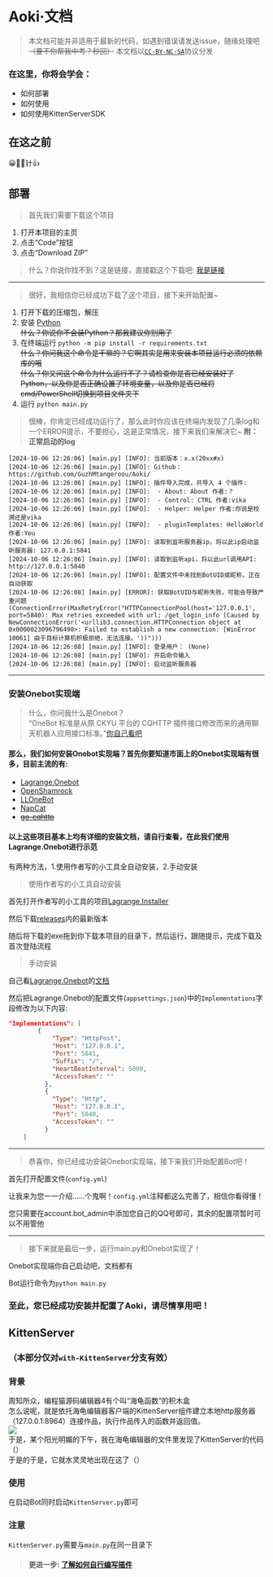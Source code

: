 # Aoki·文档
> 本文档可能并非适用于最新的代码，如遇到错误请发送issue，随缘处理吧~~（要不你帮我中考？秒回）~~
> 本文档以[`CC-BY-NC-SA`](https://creativecommons.org/licenses/by-nc-sa/4.0/deed.zh-hans)协议分发
### 在这里，你将会学会：
 - 如何部署
 - 如何使用
 - 如何使用KittenServerSDK

## 在这之前
😀📕📕针👍

## 部署
> 首先我们需要下载这个项目
1. 打开本项目的主页
2. 点击“Code”按钮
3. 点击“Download ZIP”
> 什么？你说你找不到？这是链接，直接戳这个下载吧: [我是链接](https://github.com/GuzhMtangeroou/Aoki/archive/refs/heads/master.zip)
---
> 很好，我相信你已经成功下载了这个项目，接下来开始配置~
1. 打开下载的压缩包，解压
2. 安装 [Python](https://www.python.org/downloads/)\
~~什么？你说你不会装Python？那我建议你别用了~~
3. 在终端运行 `python -m pip install -r requirements.txt`\
~~什么？你问我这个命令是干嘛的？它啊其实是用来安装本项目运行必须的依赖库的哦~~\
~~什么？你又问这个命令为什么运行不了？请检查你是否已经安装好了Python，以及你是否正确设置了环境变量，以及你是否已经将cmd/PowerShell切换到项目文件夹下~~
4. 运行 `python main.py`
> 很棒，你肯定已经成功运行了，那么此时你应该在终端内发现了几条log和一个ERROR提示，不要担心，这是正常情况，接下来我们来解决它~
**附：正常启动的log**
```text
[2024-10-06 12:26:06] [main.py] [INFO]: 当前版本：x.x(20xx#x)
[2024-10-06 12:26:06] [main.py] [INFO]: Github：https://github.com/GuzhMtangeroou/Aoki/
[2024-10-06 12:26:06] [main.py] [INFO]: 插件导入完成，共导入 4 个插件:
[2024-10-06 12:26:06] [main.py] [INFO]:  - About: About 作者:？
[2024-10-06 12:26:06] [main.py] [INFO]:  - Control: CTRL 作者:vika
[2024-10-06 12:26:06] [main.py] [INFO]:  - Helper: Helper 作者:你说是校溯还是vika
[2024-10-06 12:26:06] [main.py] [INFO]:  - pluginTemplates: HelloWorld 作者:You
[2024-10-06 12:26:06] [main.py] [INFO]: 读取到监听服务器ip，将以此ip启动监听服务器: 127.0.0.1:5841
[2024-10-06 12:26:06] [main.py] [INFO]: 读取到监听api，将以此url调用API: http://127.0.0.1:5840
[2024-10-06 12:26:06] [main.py] [INFO]: 配置文件中未找到BotUID或昵称，正在自动获取
[2024-10-06 12:26:08] [main.py] [ERROR]: 获取BotUID与昵称失败，可能会导致严重问题(ConnectionError(MaxRetryError("HTTPConnectionPool(host='127.0.0.1', port=5840): Max retries exceeded with url: /get_login_info (Caused by NewConnectionError('<urllib3.connection.HTTPConnection object at 0x0000023096796490>: Failed to establish a new connection: [WinError 10061] 由于目标计算机积极拒绝，无法连接。'))")))
[2024-10-06 12:26:08] [main.py] [INFO]: 登录用户： (None)
[2024-10-06 12:26:08] [main.py] [INFO]: 开启命令输入
[2024-10-06 12:26:08] [main.py] [INFO]: 启动监听服务器
```
---
### 安装Onebot实现端
> 什么，你问我什么是Onebot？<br>“OneBot 标准是从原 CKYU 平台的 CQHTTP 插件接口修改而来的通用聊天机器人应用接口标准。”[你自己看吧](https://github.com/botuniverse/onebot-11/)

#### 那么，我们如何安装Onebot实现端？首先你要知道市面上的Onebot实现端有很多，目前主流的有:
- [Lagrange.Onebot](https://github.com/LagrangeDev/Lagrange.Core)
- [OpenShamrock](https://github.com/whitechi73/OpenShamrock)
- [LLOneBot](https://github.com/LLOneBot/LLOneBot)
- [NapCat](https://github.com/NapNeko/NapCatQQ)
- [~~go-cqhttp~~](https://github.com/Mrs4s/go-cqhttp)
#### 以上这些项目基本上均有详细的安装文档，请自行查看，在此我们使用Lagrange.Onebot进行示范
有两种方法，1.使用作者写的小工具全自动安装，2.手动安装
> 使用作者写的小工具自动安装

首先打开作者写的小工具的项目[Lagrange.Installer](https://github.com/xiaosuyyds/Lagrange.Installer)

然后下载[releases](https://github.com/xiaosuyyds/Lagrange.Installer/releases)内的最新版本

随后将下载的exe拖到你下载本项目的目录下，然后运行，跟随提示，完成下载及首次登陆流程

> 手动安装

自己看[Lagrange.Onebot](https://github.com/LagrangeDev/Lagrange.Core)的[文档](https://lagrangedev.github.io/Lagrange.Doc/)

然后把Lagrange.Onebot的配置文件(`appsettings.json`)中的`Implementations`字段修改为以下内容:
```json
"Implementations": [
        {
            "Type": "HttpPost",
            "Host": "127.0.0.1",
            "Port": 5841,
            "Suffix": "/",
            "HeartBeatInterval": 5000,
            "AccessToken": ""
          },
          {
            "Type": "Http",
            "Host": "127.0.0.1",
            "Port": 5840,
            "AccessToken": ""
          }
    ]
```
---
> 恭喜你，你已经成功安装Onebot实现端，接下来我们开始配置Bot吧！

首先打开配置文件(`config.yml`)

让我来为您一一介绍……个鬼啊！`config.yml`注释都这么完善了，相信你看得懂！

您只需要在account.bot_admin中添加您自己的QQ号即可，其余的配置项暂时可以不用管他

---

> 接下来就是最后一步，运行main.py和Onebot实现了！

Onebot实现端你自己启动吧，文档都有

Bot运行命令为`python main.py`

### 至此，您已经成功安装并配置了Aoki，请尽情享用吧！

## KittenServer
### （本部分仅对`with-KittenServer`分支有效）

### 背景
周知所众，编程猫源码编辑器4有个叫“海龟函数”的积木盒<br>怎么说呢，就是依托海龟编辑器客户端的KittenServer组件建立本地http服务器（127.0.0.1:8964）连接作品，执行作品传入的函数并返回值。<br>
![](https://cdn.nlark.com/yuque/0/2022/png/26472310/1647710682457-3a5a19bd-865d-483a-9d94-732b7e548497.png)
<br>于是，某个阳光明媚的下午，我在海龟编辑器的文件里发现了KittenServer的代码（）
<br>于是的于是，它就水灵灵地出现在这了（）

### 使用
在启动Bot同时启动`KittenServer.py`即可
### 注意
`KittenServer.py`需要与`main.py`在同一目录下
> #### 更进一步: [了解如何自行编写插件](plugin.md)
